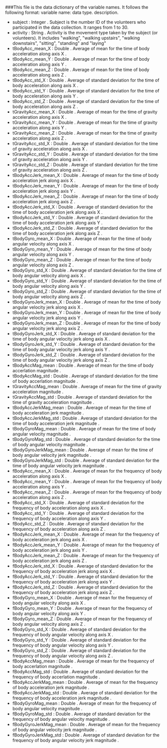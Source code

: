 ###This file is the data dictionary of the variable names. 
It follows the following format: variable name: data type. description.

*  subject	:	Integer	.	Subject is the number ID of the volunteers who participated in the data collection. It ranges from 1 to 30.						
*	activity	:	String	.	Activity is the movement type taken by the subject (or volunteers). It includes "walking", "walking upstairs", "walking downstairs", "sitting", "standing" and "laying"						
*	tBodyAcc_mean_X	:	Double	.	Average of 	mean	for the time of	body acceleration	along axis	X	.
*	tBodyAcc_mean_Y	:	Double	.	Average of 	mean	for the time of	body acceleration	along axis	Y	.
*	tBodyAcc_mean_Z	:	Double	.	Average of 	mean	for the time of	body acceleration	along axis	Z	.
*	tBodyAcc_std_X	:	Double	.	Average of 	standard deviation	for the time of	body acceleration	along axis	X	.
*	tBodyAcc_std_Y	:	Double	.	Average of 	standard deviation	for the time of	body acceleration	along axis	Y	.
*	tBodyAcc_std_Z	:	Double	.	Average of 	standard deviation	for the time of	body acceleration	along axis	Z	.
*	tGravityAcc_mean_X	:	Double	.	Average of 	mean	for the time of	gravity acceleration	along axis	X	.
*	tGravityAcc_mean_Y	:	Double	.	Average of 	mean	for the time of	gravity acceleration	along axis	Y	.
*	tGravityAcc_mean_Z	:	Double	.	Average of 	mean	for the time of	gravity acceleration	along axis	Z	.
*	tGravityAcc_std_X	:	Double	.	Average of 	standard deviation	for the time of	gravity acceleration	along axis	X	.
*	tGravityAcc_std_Y	:	Double	.	Average of 	standard deviation	for the time of	gravity acceleration	along axis	Y	.
*	tGravityAcc_std_Z	:	Double	.	Average of 	standard deviation	for the time of	gravity acceleration	along axis	Z	.
*	tBodyAccJerk_mean_X	:	Double	.	Average of 	mean	for the time of	body acceleration jerk	along axis	X	.
*	tBodyAccJerk_mean_Y	:	Double	.	Average of 	mean	for the time of	body acceleration jerk	along axis	Y	.
*	tBodyAccJerk_mean_Z	:	Double	.	Average of 	mean	for the time of	body acceleration jerk	along axis	Z	.
*	tBodyAccJerk_std_X	:	Double	.	Average of 	standard deviation	for the time of	body acceleration jerk	along axis	X	.
*	tBodyAccJerk_std_Y	:	Double	.	Average of 	standard deviation	for the time of	body acceleration jerk	along axis	Y	.
*	tBodyAccJerk_std_Z	:	Double	.	Average of 	standard deviation	for the time of	body acceleration jerk	along axis	Z	.
*	tBodyGyro_mean_X	:	Double	.	Average of 	mean	for the time of	body angular velocity	along axis	X	.
*	tBodyGyro_mean_Y	:	Double	.	Average of 	mean	for the time of	body angular velocity	along axis	Y	.
*	tBodyGyro_mean_Z	:	Double	.	Average of 	mean	for the time of	body angular velocity	along axis	Z	.
*	tBodyGyro_std_X	:	Double	.	Average of 	standard deviation	for the time of	body angular velocity	along axis	X	.
*	tBodyGyro_std_Y	:	Double	.	Average of 	standard deviation	for the time of	body angular velocity	along axis	Y	.
*	tBodyGyro_std_Z	:	Double	.	Average of 	standard deviation	for the time of	body angular velocity	along axis	Z	.
*	tBodyGyroJerk_mean_X	:	Double	.	Average of 	mean	for the time of	body angular velocity jerk	along axis	X	.
*	tBodyGyroJerk_mean_Y	:	Double	.	Average of 	mean	for the time of	body angular velocity jerk	along axis	Y	.
*	tBodyGyroJerk_mean_Z	:	Double	.	Average of 	mean	for the time of	body angular velocity jerk	along axis	Z	.
*	tBodyGyroJerk_std_X	:	Double	.	Average of 	standard deviation	for the time of	body angular velocity jerk	along axis	X	.
*	tBodyGyroJerk_std_Y	:	Double	.	Average of 	standard deviation	for the time of	body angular velocity jerk	along axis	Y	.
*	tBodyGyroJerk_std_Z	:	Double	.	Average of 	standard deviation	for the time of	body angular velocity jerk	along axis	Z	.
*	tBodyAccMag_mean	:	Double	.	Average of 	mean	for the time of	body accerlation magnitude	.		
*	tBodyAccMag_std	:	Double	.	Average of 	standard deviation	for the time of	body accerlation magnitude	.		
*	tGravityAccMag_mean	:	Double	.	Average of 	mean	for the time of	gravity acceleration magnitude	.		
*	tGravityAccMag_std	:	Double	.	Average of 	standard deviation	for the time of	gravity acceleration magnitude	.		
*	tBodyAccJerkMag_mean	:	Double	.	Average of 	mean	for the time of	body acceleration jerk magnitude	.		
*	tBodyAccJerkMag_std	:	Double	.	Average of 	standard deviation	for the time of	body acceleration jerk magnitude	.		
*	tBodyGyroMag_mean	:	Double	.	Average of 	mean	for the time of	body angular velocity magnitude	.		
*	tBodyGyroMag_std	:	Double	.	Average of 	standard deviation	for the time of	body angular velocity magnitude	.		
*	tBodyGyroJerkMag_mean	:	Double	.	Average of 	mean	for the time of	body angular velocity jerk magnitude	.		
*	tBodyGyroJerkMag_std	:	Double	.	Average of 	standard deviation	for the time of	body angular velocity jerk magnitude	.		
*	fBodyAcc_mean_X	:	Double	.	Average of 	mean	for the frequency of	body acceleration	along axis	X	.
*	fBodyAcc_mean_Y	:	Double	.	Average of 	mean	for the frequency of	body acceleration	along axis	Y	.
*	fBodyAcc_mean_Z	:	Double	.	Average of 	mean	for the frequency of	body acceleration	along axis	Z	.
*	fBodyAcc_std_X	:	Double	.	Average of 	standard deviation	for the frequency of	body acceleration	along axis	X	.
*	fBodyAcc_std_Y	:	Double	.	Average of 	standard deviation	for the frequency of	body acceleration	along axis	Y	.
*	fBodyAcc_std_Z	:	Double	.	Average of 	standard deviation	for the frequency of	body acceleration	along axis	Z	.
*	fBodyAccJerk_mean_X	:	Double	.	Average of 	mean	for the frequency of	body acceleration jerk	along axis	X	.
*	fBodyAccJerk_mean_Y	:	Double	.	Average of 	mean	for the frequency of	body acceleration jerk	along axis	Y	.
*	fBodyAccJerk_mean_Z	:	Double	.	Average of 	mean	for the frequency of	body acceleration jerk	along axis	Z	.
*	fBodyAccJerk_std_X	:	Double	.	Average of 	standard deviation	for the frequency of	body acceleration jerk	along axis	X	.
*	fBodyAccJerk_std_Y	:	Double	.	Average of 	standard deviation	for the frequency of	body acceleration jerk	along axis	Y	.
*	fBodyAccJerk_std_Z	:	Double	.	Average of 	standard deviation	for the frequency of	body acceleration jerk	along axis	Z	.
*	fBodyGyro_mean_X	:	Double	.	Average of 	mean	for the frequency of	body angular velocity	along axis	X	.
*	fBodyGyro_mean_Y	:	Double	.	Average of 	mean	for the frequency of	body angular velocity	along axis	Y	.
*	fBodyGyro_mean_Z	:	Double	.	Average of 	mean	for the frequency of	body angular velocity	along axis	Z	.
*	fBodyGyro_std_X	:	Double	.	Average of 	standard deviation	for the frequency of	body angular velocity	along axis	X	.
*	fBodyGyro_std_Y	:	Double	.	Average of 	standard deviation	for the frequency of	body angular velocity	along axis	Y	.
*	fBodyGyro_std_Z	:	Double	.	Average of 	standard deviation	for the frequency of	body angular velocity	along axis	Z	.
*	fBodyAccMag_mean	:	Double	.	Average of 	mean	for the frequency of	body accerlation magnitude	.		
*	fBodyAccMag_std	:	Double	.	Average of 	standard deviation	for the frequency of	body accerlation magnitude	.		
*	fBodyAccJerkMag_mean	:	Double	.	Average of 	mean	for the frequency of	body acceleration jerk magnitude	.		
*	fBodyAccJerkMag_std	:	Double	.	Average of 	standard deviation	for the frequency of	body acceleration jerk magnitude	.		
*	fBodyGyroMag_mean	:	Double	.	Average of 	mean	for the frequency of	body angular velocity magnitude	.		
*	fBodyGyroMag_std	:	Double	.	Average of 	standard deviation	for the frequency of	body angular velocity magnitude	.		
*	fBodyGyroJerkMag_mean	:	Double	.	Average of 	mean	for the frequency of	body angular velocity jerk magnitude	.		
*	fBodyGyroJerkMag_std	:	Double	.	Average of 	standard deviation	for the frequency of	body angular velocity jerk magnitude	.		

